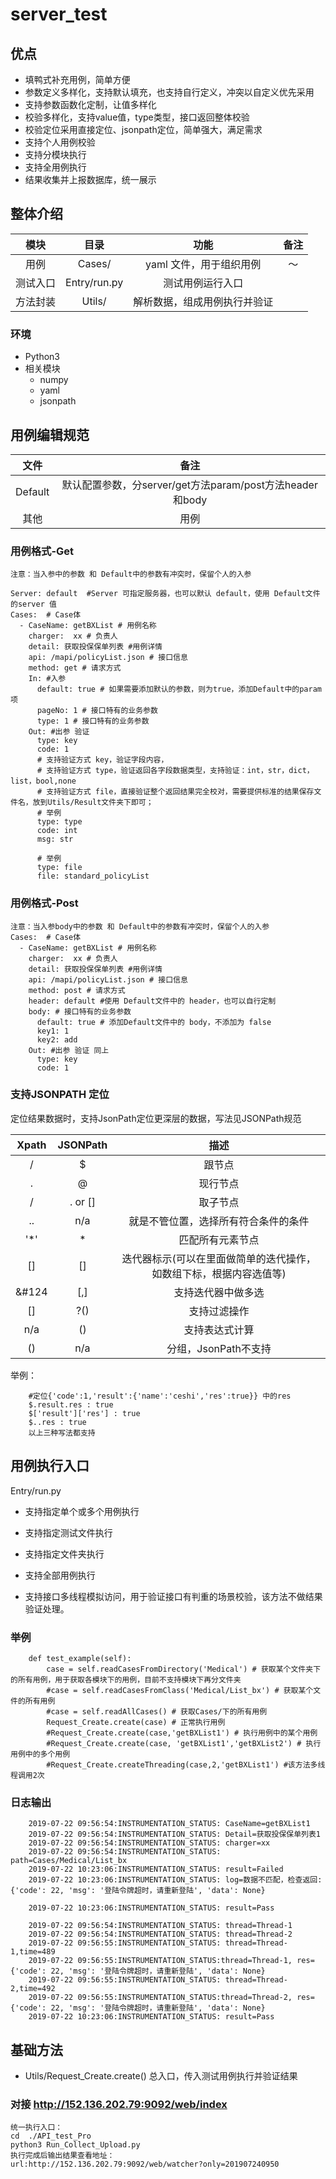 # server_test
## 优点

* 填鸭式补充用例，简单方便
* 参数定义多样化，支持默认填充，也支持自行定义，冲突以自定义优先采用
* 支持参数函数化定制，让值多样化
* 校验多样化，支持value值，type类型，接口返回整体校验
* 校验定位采用直接定位、jsonpath定位，简单强大，满足需求
* 支持个人用例校验
* 支持分模块执行
* 支持全用例执行
* 结果收集并上报数据库，统一展示

## 整体介绍

模块|目录|功能|备注
:---:|:---:|:---:|:---:
用例|Cases/|yaml 文件，用于组织用例|～
测试入口|Entry/run.py|测试用例运行入口|
方法封装|Utils/|解析数据，组成用例执行并验证|

### 环境
* Python3
* 相关模块
    * numpy
    * yaml 
    * jsonpath

## 用例编辑规范

文件|备注
:---:|:---:
Default|默认配置参数，分server/get方法param/post方法header和body
其他|用例

### 用例格式-Get
    注意：当入参中的参数 和 Default中的参数有冲突时，保留个人的入参

    Server: default  #Server 可指定服务器，也可以默认 default，使用 Default文件的server 值
    Cases:  # Case体
      - CaseName: getBXList # 用例名称
        charger:  xx # 负责人
        detail: 获取投保保单列表 #用例详情
        api: /mapi/policyList.json # 接口信息
        method: get # 请求方式
        In: #入参
          default: true # 如果需要添加默认的参数，则为true，添加Default中的param 项
          pageNo: 1 # 接口特有的业务参数
          type: 1 # 接口特有的业务参数
        Out: #出参 验证
          type: key 
          code: 1
          # 支持验证方式 key，验证字段内容，
          # 支持验证方式 type，验证返回各字段数据类型，支持验证：int，str，dict，list，bool,none
          # 支持验证方式 file，直接验证整个返回结果完全校对，需要提供标准的结果保存文件名，放到Utils/Result文件夹下即可；
          # 举例
          type: type
          code: int
          msg: str
          
          # 举例 
          type: file
          file: standard_policyList          
### 用例格式-Post
    注意：当入参body中的参数 和 Default中的参数有冲突时，保留个人的入参
    Cases:  # Case体
      - CaseName: getBXList # 用例名称
        charger:  xx # 负责人
        detail: 获取投保保单列表 #用例详情
        api: /mapi/policyList.json # 接口信息
        method: post # 请求方式
        header: default #使用 Default文件中的 header，也可以自行定制
        body: # 接口特有的业务参数
          default: true # 添加Default文件中的 body，不添加为 false
          key1: 1
          key2: add
        Out: #出参 验证 同上
          type: key 
          code: 1

### 支持JSONPATH 定位

定位结果数据时，支持JsonPath定位更深层的数据，写法见JSONPath规范

Xpath|	JSONPath|	描述
:---:|:---:|:---:
/|	$	|跟节点
.	|@	|现行节点
/	|. or []	|取子节点
..	|n/a	|就是不管位置，选择所有符合条件的条件
 '*'	|*	|匹配所有元素节点
[]	|[]	|迭代器标示(可以在里面做简单的迭代操作，如数组下标，根据内容选值等)
&#124|	[,]	|支持迭代器中做多选
[]	|?()|	支持过滤操作
n/a	|()	|支持表达式计算
()	|n/a	|分组，JsonPath不支持     


举例：
        
        #定位{'code':1,'result':{'name':'ceshi','res':true}} 中的res
        $.result.res : true
        $['result']['res'] : true
        $..res : true
        以上三种写法都支持


## 用例执行入口

Entry/run.py

* 支持指定单个或多个用例执行
* 支持指定测试文件执行
* 支持指定文件夹执行
* 支持全部用例执行

* 支持接口多线程模拟访问，用于验证接口有判重的场景校验，该方法不做结果验证处理。

### 举例
        def test_example(self):
            case = self.readCasesFromDirectory('Medical') # 获取某个文件夹下的所有用例，用于获取各模块下的用例，目前不支持模块下再分文件夹
            #case = self.readCasesFromClass('Medical/List_bx') # 获取某个文件的所有用例
            #case = self.readAllCases() # 获取Cases/下的所有用例
            Request_Create.create(case) # 正常执行用例
            #Request_Create.create(case,'getBXList1') # 执行用例中的某个用例
            #Request_Create.create(case, 'getBXList1','getBXList2') # 执行用例中的多个用例
            #Request_Create.createThreading(case,2,'getBXList1') #该方法多线程调用2次
            
            
### 日志输出

        2019-07-22 09:56:54:INSTRUMENTATION_STATUS: CaseName=getBXList1
        2019-07-22 09:56:54:INSTRUMENTATION_STATUS: Detail=获取投保保单列表1
        2019-07-22 09:56:54:INSTRUMENTATION_STATUS: charger=xx
        2019-07-22 09:56:54:INSTRUMENTATION_STATUS: path=Cases/Medical/List_bx
        2019-07-22 10:23:06:INSTRUMENTATION_STATUS: result=Failed
        2019-07-22 10:23:06:INSTRUMENTATION_STATUS: log=数据不匹配，检查返回:{'code': 22, 'msg': '登陆令牌超时，请重新登陆', 'data': None}
        
        2019-07-22 10:23:06:INSTRUMENTATION_STATUS: result=Pass
        
        2019-07-22 09:56:54:INSTRUMENTATION_STATUS: thread=Thread-1
        2019-07-22 09:56:54:INSTRUMENTATION_STATUS: thread=Thread-2
        2019-07-22 09:56:55:INSTRUMENTATION_STATUS: thread=Thread-1,time=489
        2019-07-22 09:56:55:INSTRUMENTATION_STATUS:thread=Thread-1, res={'code': 22, 'msg': '登陆令牌超时，请重新登陆', 'data': None}
        2019-07-22 09:56:55:INSTRUMENTATION_STATUS: thread=Thread-2,time=492
        2019-07-22 09:56:55:INSTRUMENTATION_STATUS:thread=Thread-2, res={'code': 22, 'msg': '登陆令牌超时，请重新登陆', 'data': None}
        2019-07-22 10:23:06:INSTRUMENTATION_STATUS: result=Pass
## 基础方法

* Utils/Request_Create.create() 总入口，传入测试用例执行并验证结果

### 对接 http://152.136.202.79:9092/web/index
    统一执行入口：
    cd  ./API_test_Pro
    python3 Run_Collect_Upload.py 
    执行完成后输出结果查看地址：
    url:http://152.136.202.79:9092/web/watcher?only=201907240950
